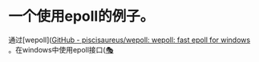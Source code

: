 # 一个使用epoll的例子。



通过[wepoll]([GitHub - piscisaureus/wepoll: wepoll: fast epoll for windows⁧ 🎭](https://github.com/piscisaureus/wepoll))在windows中使用epoll接口。


